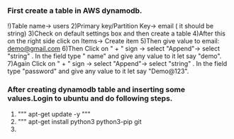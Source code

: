 ### First create a table in AWS dynamodb.
  !)Table name-> users
  2)Primary key/Partition Key-> email ( it should be string)
  3)Check on default settings box and then create a table
  4)After this on the right side click on Items-> Create item
  5)Then give value to email: demo@gmail.com
  6)Then Click on " + " sign -> select "Append"-> select "string" . In the field type " name" and give any value to it let say "demo".
  7)Again Click on " + " sign -> select "Append"-> select "string" . In the field type "password" and give any value to it let say "Demo@123".
  
### After creating dynamodb table and inserting some values.Login to ubuntu and do following steps.
  1) """ apt-get update -y """
  2) """ apt-get install python3 python3-pip git
  3) 

